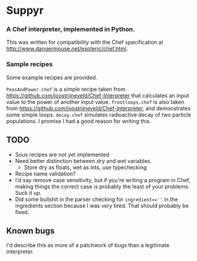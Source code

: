 # Suppyr
### A Chef interpreter, implemented in Python.

This was written for compatibility with the Chef specification at http://www.dangermouse.net/esoteric/chef.html.

### Sample recipes

Some example recipes are provided.

`PeasAndPower.chef` is a simple recipe taken
from https://github.com/joostrijneveld/Chef-Interpreter that calculates an input
value to the power of another input value.
`frootloops.chef` is also taken from https://github.com/joostrijneveld/Chef-Interpreter,
and demonstrates some simple loops.
`decay.chef` simulates radioactive decay of two
particle populations. I promise I had a good reason for writing this.

## TODO
- Sous recipes are not yet implemented
- Need better distinction between dry and wet variables.
    - Store dry as floats, wet as ints, use typechecking
- Recipe name validation?
- I'd say remove case sensitivity, but if you're writing a program in Chef, making things the correct case is probably the least of your problems. Suck it up.
- Did some bullshit in the parser checking for `ingredient==''` in the ingredients section because I was *very* tired. That should probably be fixed.

## Known bugs
I'd describe this as more of a patchwork of bugs than a legitimate interpreter.

